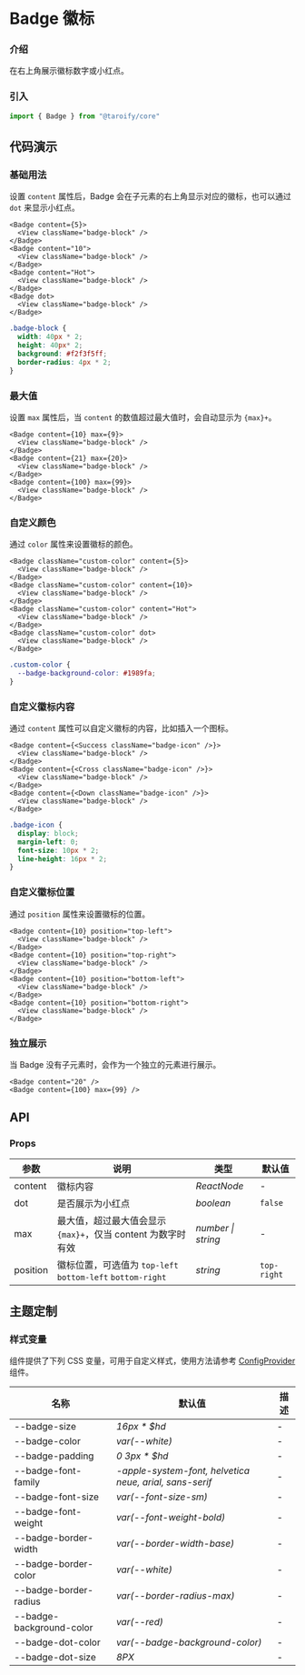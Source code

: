# Badge 徽标

### 介绍

在右上角展示徽标数字或小红点。

### 引入

```ts
import { Badge } from "@taroify/core"
```

## 代码演示

### 基础用法

设置 `content` 属性后，Badge 会在子元素的右上角显示对应的徽标，也可以通过 `dot` 来显示小红点。

```tsx
<Badge content={5}>
  <View className="badge-block" />
</Badge>
<Badge content="10">
  <View className="badge-block" />
</Badge>
<Badge content="Hot">
  <View className="badge-block" />
</Badge>
<Badge dot>
  <View className="badge-block" />
</Badge>
```

```scss
.badge-block {
  width: 40px * 2;
  height: 40px* 2;
  background: #f2f3f5ff;
  border-radius: 4px * 2;
}
```

### 最大值

设置 `max` 属性后，当 `content` 的数值超过最大值时，会自动显示为 `{max}+`。

```tsx
<Badge content={10} max={9}>
  <View className="badge-block" />
</Badge>
<Badge content={21} max={20}>
  <View className="badge-block" />
</Badge>
<Badge content={100} max={99}>
  <View className="badge-block" />
</Badge>
```

### 自定义颜色

通过 `color` 属性来设置徽标的颜色。

```tsx
<Badge className="custom-color" content={5}>
  <View className="badge-block" />
</Badge>
<Badge className="custom-color" content={10}>
  <View className="badge-block" />
</Badge>
<Badge className="custom-color" content="Hot">
  <View className="badge-block" />
</Badge>
<Badge className="custom-color" dot>
  <View className="badge-block" />
</Badge>
```

```scss
.custom-color {
  --badge-background-color: #1989fa;
}
```

### 自定义徽标内容

通过 `content` 属性可以自定义徽标的内容，比如插入一个图标。

```tsx
<Badge content={<Success className="badge-icon" />}>
  <View className="badge-block" />
</Badge>
<Badge content={<Cross className="badge-icon" />}>
  <View className="badge-block" />
</Badge>
<Badge content={<Down className="badge-icon" />}>
  <View className="badge-block" />
</Badge>
```

```scss
.badge-icon {
  display: block;
  margin-left: 0;
  font-size: 10px * 2;
  line-height: 16px * 2;
}
```

### 自定义徽标位置

通过 `position` 属性来设置徽标的位置。

```tsx
<Badge content={10} position="top-left">
  <View className="badge-block" />
</Badge>
<Badge content={10} position="top-right">
  <View className="badge-block" />
</Badge>
<Badge content={10} position="bottom-left">
  <View className="badge-block" />
</Badge>
<Badge content={10} position="bottom-right">
  <View className="badge-block" />
</Badge>
```

### 独立展示

当 Badge 没有子元素时，会作为一个独立的元素进行展示。

```tsx
<Badge content="20" />
<Badge content={100} max={99} />
```

## API

### Props

| 参数 | 说明 | 类型 | 默认值 |
| --- | --- | --- | --- |
| content | 徽标内容 | _ReactNode_ | - |
| dot | 是否展示为小红点 | _boolean_ | `false` |
| max | 最大值，超过最大值会显示 `{max}+`，仅当 content 为数字时有效 | _number \| string_ | - |
| position | 徽标位置，可选值为 `top-left` `bottom-left` `bottom-right` | _string_ | `top-right` |

## 主题定制

### 样式变量

组件提供了下列 CSS 变量，可用于自定义样式，使用方法请参考 [ConfigProvider](/components/config-provider/) 组件。

| 名称                       | 默认值                                                     | 描述  |
|--------------------------|---------------------------------------------------------|-----|
| --badge-size             | _16px * $hd_                                            | -   |
| --badge-color            | _var(--white)_                                          | -   |
| --badge-padding          | _0 3px * $hd_                                           | -   |
| --badge-font-family      | _-apple-system-font, helvetica neue, arial, sans-serif_ | -   |
| --badge-font-size        | _var(--font-size-sm)_                                   | -   |
| --badge-font-weight      | _var(--font-weight-bold)_                               | -   |
| --badge-border-width     | _var(--border-width-base)_                              | -   |
| --badge-border-color     | _var(--white)_                                          | -   |
| --badge-border-radius    | _var(--border-radius-max)_                              | -   |
| --badge-background-color | _var(--red)_                                            | -   |
| --badge-dot-color        | _var(--badge-background-color)_                         | -   |
| --badge-dot-size         | _8PX_                                                   | -   |
